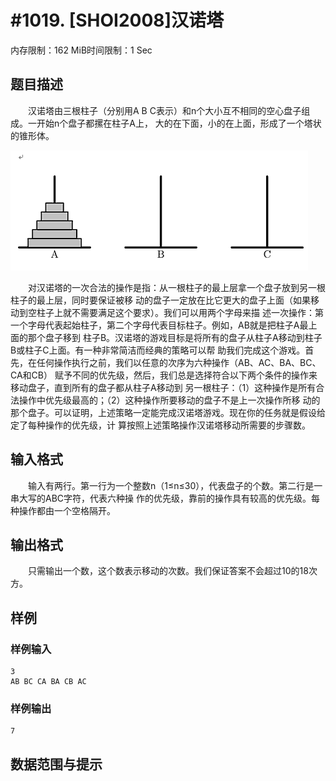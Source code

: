 # #1019. [SHOI2008]汉诺塔

内存限制：162 MiB时间限制：1 Sec

## 题目描述

　　汉诺塔由三根柱子（分别用A B C表示）和n个大小互不相同的空心盘子组成。一开始n个盘子都摞在柱子A上，
大的在下面，小的在上面，形成了一个塔状的锥形体。

 ![](images/1019/1.jpg)

　　对汉诺塔的一次合法的操作是指：从一根柱子的最上层拿一个盘子放到另一根柱子的最上层，同时要保证被移
动的盘子一定放在比它更大的盘子上面（如果移动到空柱子上就不需要满足这个要求）。我们可以用两个字母来描
述一次操作：第一个字母代表起始柱子，第二个字母代表目标柱子。例如，AB就是把柱子A最上面的那个盘子移到
柱子B。汉诺塔的游戏目标是将所有的盘子从柱子A移动到柱子B或柱子C上面。有一种非常简洁而经典的策略可以帮
助我们完成这个游戏。首先，在任何操作执行之前，我们以任意的次序为六种操作（AB、AC、BA、BC、CA和CB）
赋予不同的优先级，然后，我们总是选择符合以下两个条件的操作来移动盘子，直到所有的盘子都从柱子A移动到
另一根柱子：（1）这种操作是所有合法操作中优先级最高的；（2）这种操作所要移动的盘子不是上一次操作所移
动的那个盘子。可以证明，上述策略一定能完成汉诺塔游戏。现在你的任务就是假设给定了每种操作的优先级，计
算按照上述策略操作汉诺塔移动所需要的步骤数。

## 输入格式

　　输入有两行。第一行为一个整数n（1&le;n&le;30），代表盘子的个数。第二行是一串大写的ABC字符，代表六种操
作的优先级，靠前的操作具有较高的优先级。每种操作都由一个空格隔开。

## 输出格式

　　只需输出一个数，这个数表示移动的次数。我们保证答案不会超过10的18次方。

## 样例

### 样例输入

    
    3
    AB BC CA BA CB AC
    

### 样例输出

    
    7
    

## 数据范围与提示
